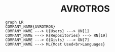 <h1 align="center">AVROTROS</h1>

```mermaid
graph LR
COMPANY_NAME{AVROTROS}
COMPANY_NAME ---> U{Users} ---> UN[1]
COMPANY_NAME ---> R{Repositories} ---> RN[19]
COMPANY_NAME ---> G{Gists} ---> GN[7]
COMPANY_NAME ---> ML{Most Used<br>Languages}
```

